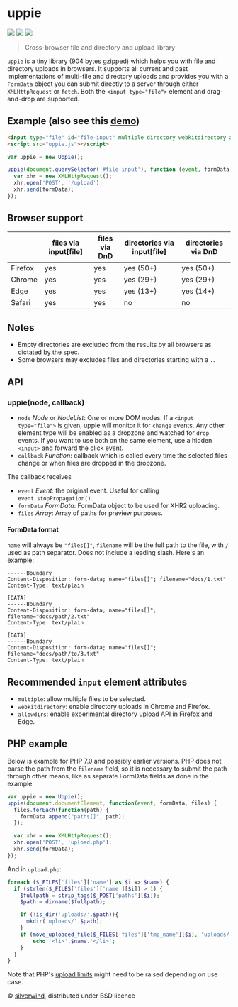 # uppie
[![](https://img.shields.io/npm/v/uppie.svg?style=flat)](https://www.npmjs.org/package/uppie) [![](https://img.shields.io/npm/dm/uppie.svg)](https://www.npmjs.org/package/uppie) [![](https://api.travis-ci.org/silverwind/uppie.svg?style=flat)](https://travis-ci.org/silverwind/uppie)
> Cross-browser file and directory and upload library

`uppie` is a tiny library (904 bytes gzipped) which helps you with file and directory uploads in browsers. It supports all current and past implementations of multi-file and directory uploads and provides you with a `FormData` object you can submit directly to a server through either `XMLHttpRequest` or `fetch`. Both the `<input type="file">` element and drag-and-drop are supported.

## Example (also see this [demo](https://silverwind.io/uppie/example.html))
```html
<input type="file" id="file-input" multiple directory webkitdirectory allowdirs/>
<script src="uppie.js"></script>
```
```js
var uppie = new Uppie();

uppie(document.querySelector('#file-input'), function (event, formData, files) {
  var xhr = new XMLHttpRequest();
  xhr.open('POST', '/upload');
  xhr.send(formData);
});
```

## Browser support

|| files via input[file] | files via DnD | directories via input[file] | directories via DnD |
|---------|---------------------- |---------------|----------------------|--------------|
| Firefox | yes                   | yes           | yes (50+)            | yes (50+)    |
| Chrome  | yes                   | yes           | yes (29+)            | yes (29+)    |
| Edge    | yes                   | yes           | yes (13+)            | yes (14+)    |
| Safari  | yes                   | yes           | no                   | no           |

## Notes

- Empty directories are excluded from the results by all browsers as dictated by the spec.
- Some browsers may excludes files and directories starting with a `.`.

## API
### uppie(node, callback)
- `node` *Node* or *NodeList*: One or more DOM nodes. If a `<input type="file">` is given, uppie will monitor it for `change` events. Any other element type will be enabled as a dropzone and watched for `drop` events. If you want to use both on the same element, use a hidden `<input>` and forward the click event.
- `callback` *Function*: callback which is called every time the selected files change or when files are dropped in the dropzone.

The callback receives

- `event` *Event*: the original event. Useful for calling `event.stopPropagation()`.
- `formData` *FormData*: FormData object to be used for XHR2 uploading.
- `files` *Array*: Array of paths for preview purposes.

#### FormData format

`name` will always be `"files[]"`, `filename` will be the full path to the file, with `/` used as path separator. Does not include a leading slash. Here's an example:

```
------Boundary
Content-Disposition: form-data; name="files[]"; filename="docs/1.txt"
Content-Type: text/plain

[DATA]
------Boundary
Content-Disposition: form-data; name="files[]"; filename="docs/path/2.txt"
Content-Type: text/plain

[DATA]
------Boundary
Content-Disposition: form-data; name="files[]"; filename="docs/path/to/3.txt"
Content-Type: text/plain
```

## Recommended `input` element attributes

- `multiple`: allow multiple files to be selected.
- `webkitdirectory`: enable directory uploads in Chrome and Firefox.
- `allowdirs`: enable experimental directory upload API in Firefox and Edge.

## PHP example

Below is example for PHP 7.0 and possibly earlier versions. PHP does not parse the path from the `filename` field, so it is necessary to submit the path through other means, like as separate FormData fields as done in the example.

````js
var uppie = new Uppie();
uppie(document.documentElement, function(event, formData, files) {
  files.forEach(function(path) {
    formData.append("paths[]", path);
  });

  var xhr = new XMLHttpRequest();
  xhr.open('POST', 'upload.php');
  xhr.send(formData);
});
````
And in `upload.php`:
````php
foreach ($_FILES['files']['name'] as $i => $name) {
  if (strlen($_FILES['files']['name'][$i]) > 1) {
    $fullpath = strip_tags($_POST['paths'][$i]);
    $path = dirname($fullpath);

    if (!is_dir('uploads/'.$path)){
      mkdir('uploads/'.$path);
    }
    if (move_uploaded_file($_FILES['files']['tmp_name'][$i], 'uploads/'.$fullpath)) {
        echo '<li>'.$name.'</li>';
    }
  }
}
````

Note that PHP's [upload limits](http://php.net/manual/en/ini.core.php#ini.sect.file-uploads) might need to be raised depending on use case.

© [silverwind](https://github.com/silverwind), distributed under BSD licence
